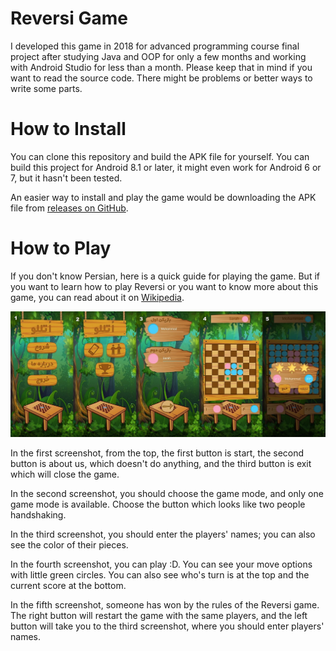# Reversi Game
I developed this game in 2018 for advanced programming course final project after studying Java and OOP for only a few months and working with Android Studio for less than a month. Please keep that in mind if you want to read the source code. There might be problems or better ways to write some parts.

# How to Install
You can clone this repository and build the APK file for yourself. You can build this project for Android 8.1 or later, it might even work for Android 6 or 7, but it hasn't been tested.

An easier way to install and play the game would be downloading the APK file from [releases on GitHub](https://github.com/SMMousaviSP/reversi_game/releases/latest).

# How to Play
If you don't know Persian, here is a quick guide for playing the game. But if you want to learn how to play Reversi or you want to know more about this game, you can read about it on [Wikipedia](https://en.wikipedia.org/wiki/Reversi).

![Reversi Game Screenshots](https://raw.githubusercontent.com/SMMousaviSP/reversi_game/master/reversi_game_guide.jpg)

In the first screenshot, from the top, the first button is start, the second button is about us, which doesn't do anything, and the third button is exit which will close the game.

In the second screenshot, you should choose the game mode, and only one game mode is available. Choose the button which looks like two people handshaking.

In the third screenshot, you should enter the players' names; you can also see the color of their pieces.

In the fourth screenshot, you can play :D. You can see your move options with little green circles. You can also see who's turn is at the top and the current score at the bottom.

In the fifth screenshot, someone has won by the rules of the Reversi game. The right button will restart the game with the same players, and the left button will take you to the third screenshot, where you should enter players' names.
